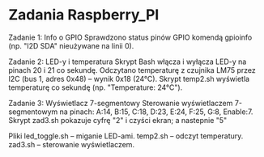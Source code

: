 # Zadania Raspberry_PI


Zadanie 1: Info o GPIO
Sprawdzono status pinów GPIO komendą gpioinfo (np. "I2D SDA" nieużywane na linii 0).

Zadanie 2: LED-y i temperatura
Skrypt Bash włącza i wyłącza LED-y na pinach 20 i 21 co sekundę.
Odczytano temperaturę z czujnika LM75 przez I2C (bus 1, adres 0x48) – wynik 0x18 (24°C).
Skrypt temp2.sh wyświetla temperaturę co sekundę (np. "Temperature: 24°C").

Zadanie 3: Wyświetlacz 7-segmentowy
Sterowanie wyświetlaczem 7-segmentowym na pinach: A:14, B:15, C:18, D:23, E:24, F:25, G:8, Enable:7.
Skrypt zad3.sh pokazuje cyfrę "2" i czyści ekran; a nastepnie "5"

Pliki
led_toggle.sh – miganie LED-ami.
temp2.sh – odczyt temperatury.
zad3.sh – sterowanie wyświetlaczem.

